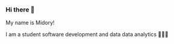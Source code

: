 ### Hi there 👋

My name is Midory!

I am a student software development and data data analytics 👩‍💻✨

<!--
**q-umir/q-umir** is a ✨ _special_ ✨ repository because its `README.md` (this file) appears on your GitHub profile.



- 💬 Ask me about ...
- 📫 How to reach me: ...
- 😄 Pronouns: ...``
- ⚡ Fun fact: ...
-->
